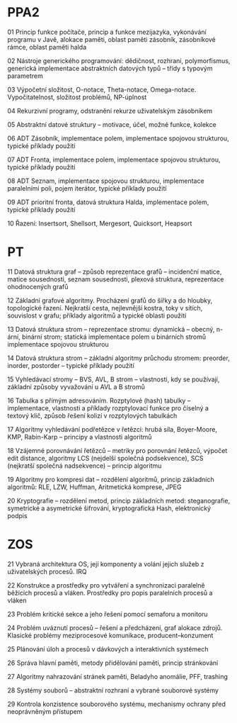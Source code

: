 # PPA2

01 Princip funkce počítače, princip a funkce mezijazyka, vykonávání programu v Javě, alokace paměti, oblast paměti zásobník, zásobníkové rámce, oblast paměti halda

02 Nástroje generického programování: dědičnost, rozhraní, polymorfismus, generická implementace abstraktních datových typů – třídy s typovým parametrem

03 Výpočetní složitost, O-notace, Theta-notace, Omega-notace. Vypočitatelnost, složitost problémů, NP-úplnost

04 Rekurzivní programy, odstranění rekurze uživatelským zásobníkem

05 Abstraktní datové struktury – motivace, účel, možné funkce, kolekce

06 ADT Zásobník, implementace polem, implementace spojovou strukturou, typické příklady použití

07 ADT Fronta, implementace polem, implementace spojovou strukturou, typické příklady použití

08 ADT Seznam, implementace spojovou strukturou, implementace paralelními poli, pojem iterátor, typické příklady použití

09 ADT prioritní fronta, datová struktura Halda, implementace polem, typické příklady použití

10 Řazení: Insertsort, Shellsort, Mergesort, Quicksort, Heapsort

# PT

11 Datová struktura graf – způsob reprezentace grafů – incidenční matice, matice sousednosti, seznam sousednosti, plexová struktura, reprezentace ohodnocených grafů

12 Základní grafové algoritmy. Procházení grafů do šířky a do hloubky, topologické řazení. Nejkratší cesta, nejlevnější kostra, toky v sítích, souvislost v grafu; příklady algoritmů a typické oblasti použití

13 Datová struktura strom – reprezentace stromu: dynamická – obecný, n-ární, binární strom; statická implementace polem u binárních stromů implementace spojovou strukturou

14 Datová struktura strom – základní algoritmy průchodu stromem: preorder, inorder, postorder – typické příklady použití

15 Vyhledávací stromy – BVS, AVL, B strom – vlastnosti, kdy se používají, základní způsoby vyvažování u AVL a B stromů

16 Tabulka s přímým adresováním. Rozptylové (hash) tabulky – implementace, vlastnosti a příklady rozptylovací funkce pro číselný a textový klíč, způsob řešení kolizí v rozptylových tabulkách

17 Algoritmy vyhledávání podřetězce v řetězci: hrubá síla, Boyer-Moore, KMP, Rabin-Karp – principy a vlastnosti algoritmů

18 Vzájemné porovnávání řetězců – metriky pro porovnání řetězců, výpočet edit distance, algoritmy LCS (nejdelší společná podsekvence), SCS (nejkratší společná nadsekvence) – princip algoritmu

19 Algoritmy pro kompresi dat – rozdělení algoritmů, princip základních algoritmů: RLE, LZW, Huffman, Aritmetická komprese, JPEG

20 Kryptografie – rozdělení metod, princip základních metod: steganografie, symetrické a asymetrické šifrování, kryptografická Hash, elektronický podpis

# ZOS

21 Vybraná architektura OS, její komponenty a volání jejich služeb z uživatelských procesů. IRQ

22 Konstrukce a prostředky pro vytváření a synchronizaci paralelně běžících procesů a vláken. Prostředky pro popis paralelních procesů a vláken

23 Problém kritické sekce a jeho řešení pomocí semaforu a monitoru

24 Problém uváznutí procesů – řešení a předcházení, graf alokace zdrojů. Klasické problémy meziprocesové komunikace, producent–konzument

25 Plánování úloh a procesů v dávkových a interaktivních systémech

26 Správa hlavní paměti, metody přidělování paměti, princip stránkování

27 Algoritmy nahrazování stránek paměti, Beladyho anomálie, PFF, trashing

28 Systémy souborů – abstraktní rozhraní a vybrané souborové systémy

29 Kontrola konzistence souborového systému, mechanismy ochrany před neoprávněným přístupem